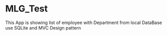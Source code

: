 # MLG_Test

This App is showing list of employee with Department from local DataBase use SQLite and MVC Design pattern
